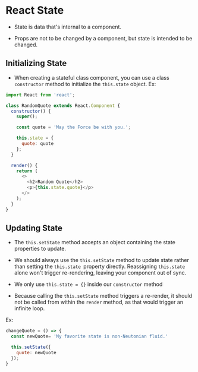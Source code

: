 # React State

* State is data that's internal to a component.

* Props are not to be changed by a component, but state is intended to be changed.



## Initializing State

* When creating a stateful class component, you can use a class `constructor` method to initialize the `this.state` object.
Ex:
```javascript
import React from 'react';

class RandomQuote extends React.Component {
  constructor() {
    super();

    const quote = 'May the Force be with you.';

    this.state = {
      quote: quote
    };
  }

  render() {
    return (
      <>
        <h2>Random Quote</h2>
        <p>{this.state.quote}</p>
      </>
    );
  }
}

```



## Updating State

* The `this.setState` method accepts an object containing the state properties to update.

* We should always use the `this.setState` method to update state rather than setting the `this.state `property directly. Reassigning `this.state` alone won't trigger re-rendering, leaving your component out of sync.

* We only use `this.state = {}` inside our `constructor` method 

* Because calling the `this.setState` method triggers a re-render, it should not be called from within the `render` method, as that would trigger an infinite loop.

Ex:
```javascript
changeQuote = () => {
  const newQuote= 'My favorite state is non-Neutonian fluid.'

  this.setState({
    quote: newQuote
  });
}
```

